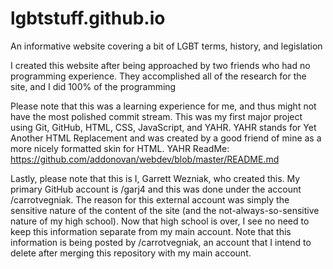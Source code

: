 # lgbtstuff.github.io
An informative website covering a bit of LGBT terms, history, and legislation

I created this website after being approached by two friends who had no programming experience.
They accomplished all of the research for the site, and I did 100% of the programming

Please note that this was a learning experience for me, and thus might not have the most polished commit stream.
This was my first major project using Git, GitHub, HTML, CSS, JavaScript, and YAHR.
YAHR stands for Yet Another HTML Replacement and was created by a good friend of mine as a more nicely formatted skin for HTML.
YAHR ReadMe: https://github.com/addonovan/webdev/blob/master/README.md

Lastly, please note that this is I, Garrett Wezniak, who created this.
My primary GitHub account is /garj4 and this was done under the account /carrotvegniak.
The reason for this external account was simply the sensitive nature of the content of the site
(and the not-always-so-sensitive nature of my high school).
Now that high school is over, I see no need to keep this information separate from my main account.
Note that this information is being posted by /carrotvegniak, an account that I intend to delete
after merging this repository with my main account.
